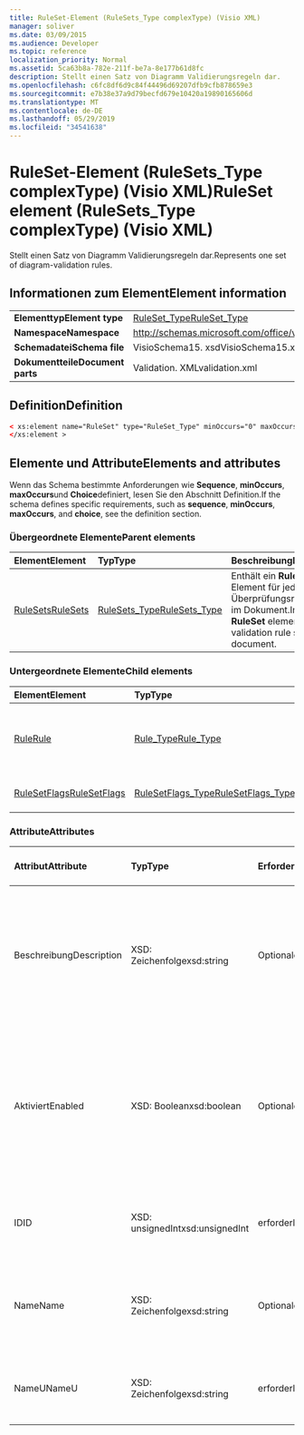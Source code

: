 ```yaml
---
title: RuleSet-Element (RuleSets_Type complexType) (Visio XML)
manager: soliver
ms.date: 03/09/2015
ms.audience: Developer
ms.topic: reference
localization_priority: Normal
ms.assetid: 5ca63b8a-782e-211f-be7a-8e177b61d8fc
description: Stellt einen Satz von Diagramm Validierungsregeln dar.
ms.openlocfilehash: c6fc8df6d9c84f44496d69207dfb9cfb878659e3
ms.sourcegitcommit: e7b38e37a9d79becfd679e10420a19890165606d
ms.translationtype: MT
ms.contentlocale: de-DE
ms.lasthandoff: 05/29/2019
ms.locfileid: "34541638"
---
```

# <a name="ruleset-element-rulesetstype-complextype-visio-xml"></a><span data-ttu-id="71ca0-103">RuleSet-Element (RuleSets_Type complexType) (Visio XML)</span><span class="sxs-lookup"><span data-stu-id="71ca0-103">RuleSet element (RuleSets_Type complexType) (Visio XML)</span></span>

<span data-ttu-id="71ca0-104">Stellt einen Satz von Diagramm Validierungsregeln dar.</span><span class="sxs-lookup"><span data-stu-id="71ca0-104">Represents one set of diagram-validation rules.</span></span>
  
## <a name="element-information"></a><span data-ttu-id="71ca0-105">Informationen zum Element</span><span class="sxs-lookup"><span data-stu-id="71ca0-105">Element information</span></span>

|||
|:-----|:-----|
|<span data-ttu-id="71ca0-106">**Elementtyp**</span><span class="sxs-lookup"><span data-stu-id="71ca0-106">**Element type**</span></span> <br/> |[<span data-ttu-id="71ca0-107">RuleSet_Type</span><span class="sxs-lookup"><span data-stu-id="71ca0-107">RuleSet_Type</span></span>](ruleset_type-complextypevisio-xml.md) <br/> |
|<span data-ttu-id="71ca0-108">**Namespace**</span><span class="sxs-lookup"><span data-stu-id="71ca0-108">**Namespace**</span></span> <br/> |http://schemas.microsoft.com/office/visio/2012/main  <br/> |
|<span data-ttu-id="71ca0-109">**Schemadatei**</span><span class="sxs-lookup"><span data-stu-id="71ca0-109">**Schema file**</span></span> <br/> |<span data-ttu-id="71ca0-110">VisioSchema15. xsd</span><span class="sxs-lookup"><span data-stu-id="71ca0-110">VisioSchema15.xsd</span></span>  <br/> |
|<span data-ttu-id="71ca0-111">**Dokumentteile**</span><span class="sxs-lookup"><span data-stu-id="71ca0-111">**Document parts**</span></span> <br/> |<span data-ttu-id="71ca0-112">Validation. XML</span><span class="sxs-lookup"><span data-stu-id="71ca0-112">validation.xml</span></span>  <br/> |
   
## <a name="definition"></a><span data-ttu-id="71ca0-113">Definition</span><span class="sxs-lookup"><span data-stu-id="71ca0-113">Definition</span></span>

```XML
< xs:element name="RuleSet" type="RuleSet_Type" minOccurs="0" maxOccurs="unbounded" >
</xs:element >
```

## <a name="elements-and-attributes"></a><span data-ttu-id="71ca0-114">Elemente und Attribute</span><span class="sxs-lookup"><span data-stu-id="71ca0-114">Elements and attributes</span></span>

<span data-ttu-id="71ca0-115">Wenn das Schema bestimmte Anforderungen wie **Sequence**, **minOccurs**, **maxOccurs**und **Choice**definiert, lesen Sie den Abschnitt Definition.</span><span class="sxs-lookup"><span data-stu-id="71ca0-115">If the schema defines specific requirements, such as **sequence**, **minOccurs**, **maxOccurs**, and **choice**, see the definition section.</span></span> 
  
### <a name="parent-elements"></a><span data-ttu-id="71ca0-116">Übergeordnete Elemente</span><span class="sxs-lookup"><span data-stu-id="71ca0-116">Parent elements</span></span>

|<span data-ttu-id="71ca0-117">**Element**</span><span class="sxs-lookup"><span data-stu-id="71ca0-117">**Element**</span></span>|<span data-ttu-id="71ca0-118">**Typ**</span><span class="sxs-lookup"><span data-stu-id="71ca0-118">**Type**</span></span>|<span data-ttu-id="71ca0-119">**Beschreibung**</span><span class="sxs-lookup"><span data-stu-id="71ca0-119">**Description**</span></span>|
|:-----|:-----|:-----|
|[<span data-ttu-id="71ca0-120">RuleSets</span><span class="sxs-lookup"><span data-stu-id="71ca0-120">RuleSets</span></span>](rulesets-element-validation_type-complextypevisio-xml.md) <br/> |[<span data-ttu-id="71ca0-121">RuleSets_Type</span><span class="sxs-lookup"><span data-stu-id="71ca0-121">RuleSets_Type</span></span>](rulesets_type-complextypevisio-xml.md) <br/> |<span data-ttu-id="71ca0-122">Enthält ein **RuleSet** -Element für jeden Überprüfungsregel Satz im Dokument.</span><span class="sxs-lookup"><span data-stu-id="71ca0-122">Includes a **RuleSet** element for each validation rule set in the document.</span></span>  <br/> |
   
### <a name="child-elements"></a><span data-ttu-id="71ca0-123">Untergeordnete Elemente</span><span class="sxs-lookup"><span data-stu-id="71ca0-123">Child elements</span></span>

|<span data-ttu-id="71ca0-124">**Element**</span><span class="sxs-lookup"><span data-stu-id="71ca0-124">**Element**</span></span>|<span data-ttu-id="71ca0-125">**Typ**</span><span class="sxs-lookup"><span data-stu-id="71ca0-125">**Type**</span></span>|<span data-ttu-id="71ca0-126">**Beschreibung**</span><span class="sxs-lookup"><span data-stu-id="71ca0-126">**Description**</span></span>|
|:-----|:-----|:-----|
|[<span data-ttu-id="71ca0-127">Rule</span><span class="sxs-lookup"><span data-stu-id="71ca0-127">Rule</span></span>](rule-element-ruleset_type-complextypevisio-xml.md) <br/> |[<span data-ttu-id="71ca0-128">Rule_Type</span><span class="sxs-lookup"><span data-stu-id="71ca0-128">Rule_Type</span></span>](rule_type-complextypevisio-xml.md) <br/> |<span data-ttu-id="71ca0-129">Repräsentiert eine einzelne Überprüfungsregel in einem Regelsatz für die Diagrammüberprüfung.</span><span class="sxs-lookup"><span data-stu-id="71ca0-129">Represents a single validation rule in a diagram validation rule set.</span></span>  <br/> |
|[<span data-ttu-id="71ca0-130">RuleSetFlags</span><span class="sxs-lookup"><span data-stu-id="71ca0-130">RuleSetFlags</span></span>](rulesetflags-element-ruleset_type-complextypevisio-xml.md) <br/> |[<span data-ttu-id="71ca0-131">RuleSetFlags_Type</span><span class="sxs-lookup"><span data-stu-id="71ca0-131">RuleSetFlags_Type</span></span>](rulesetflags_type-complextypevisio-xml.md) <br/> |<span data-ttu-id="71ca0-132">Gibt Regel festgelegte Eigenschaften an.</span><span class="sxs-lookup"><span data-stu-id="71ca0-132">Specifies rule-set properties.</span></span>  <br/> |
   
### <a name="attributes"></a><span data-ttu-id="71ca0-133">Attribute</span><span class="sxs-lookup"><span data-stu-id="71ca0-133">Attributes</span></span>

|<span data-ttu-id="71ca0-134">**Attribut**</span><span class="sxs-lookup"><span data-stu-id="71ca0-134">**Attribute**</span></span>|<span data-ttu-id="71ca0-135">**Typ**</span><span class="sxs-lookup"><span data-stu-id="71ca0-135">**Type**</span></span>|<span data-ttu-id="71ca0-136">**Erforderlich**</span><span class="sxs-lookup"><span data-stu-id="71ca0-136">**Required**</span></span>|<span data-ttu-id="71ca0-137">**Beschreibung**</span><span class="sxs-lookup"><span data-stu-id="71ca0-137">**Description**</span></span>|<span data-ttu-id="71ca0-138">**Mögliche Werte**</span><span class="sxs-lookup"><span data-stu-id="71ca0-138">**Possible values**</span></span>|
|:-----|:-----|:-----|:-----|:-----|
|<span data-ttu-id="71ca0-139">Beschreibung</span><span class="sxs-lookup"><span data-stu-id="71ca0-139">Description</span></span>  <br/> |<span data-ttu-id="71ca0-140">XSD: Zeichenfolge</span><span class="sxs-lookup"><span data-stu-id="71ca0-140">xsd:string</span></span>  <br/> |<span data-ttu-id="71ca0-141">Optional</span><span class="sxs-lookup"><span data-stu-id="71ca0-141">optional</span></span>  <br/> |<span data-ttu-id="71ca0-142">Gibt die Beschreibung an, die auf der Benutzeroberfläche des Validierungsregel Satzes angezeigt wird.</span><span class="sxs-lookup"><span data-stu-id="71ca0-142">Specifies the description that appears in the user interface for the validation rule set.</span></span> <span data-ttu-id="71ca0-143">Der Standardwert ist eine leere Zeichenfolge.</span><span class="sxs-lookup"><span data-stu-id="71ca0-143">Default is an empty string.</span></span>  <br/> |<span data-ttu-id="71ca0-144">Werte des Typs XSD: String.</span><span class="sxs-lookup"><span data-stu-id="71ca0-144">Values of the xsd:string type.</span></span>  <br/> |
|<span data-ttu-id="71ca0-145">Aktiviert</span><span class="sxs-lookup"><span data-stu-id="71ca0-145">Enabled</span></span>  <br/> |<span data-ttu-id="71ca0-146">XSD: Boolean</span><span class="sxs-lookup"><span data-stu-id="71ca0-146">xsd:boolean</span></span>  <br/> |<span data-ttu-id="71ca0-147">Optional</span><span class="sxs-lookup"><span data-stu-id="71ca0-147">optional</span></span>  <br/> |<span data-ttu-id="71ca0-148">Gibt an, ob die Regeln im angegebenen Überprüfungsregel Satz überprüft werden, wenn die Validierung für das aktuelle Dokument ausgelöst wird.</span><span class="sxs-lookup"><span data-stu-id="71ca0-148">Specifies whether the rules in the specified validation rule set are checked when validation is triggered for the current document.</span></span> <span data-ttu-id="71ca0-149">Der Standardwert ist True.</span><span class="sxs-lookup"><span data-stu-id="71ca0-149">Default is True.</span></span>  <br/> |<span data-ttu-id="71ca0-150">Werte des XSD: Boolean-Typs.</span><span class="sxs-lookup"><span data-stu-id="71ca0-150">Values of the xsd:boolean type.</span></span>  <br/> |
|<span data-ttu-id="71ca0-151">ID</span><span class="sxs-lookup"><span data-stu-id="71ca0-151">ID</span></span>  <br/> |<span data-ttu-id="71ca0-152">XSD: unsignedInt</span><span class="sxs-lookup"><span data-stu-id="71ca0-152">xsd:unsignedInt</span></span>  <br/> |<span data-ttu-id="71ca0-153">erforderlich</span><span class="sxs-lookup"><span data-stu-id="71ca0-153">required</span></span>  <br/> |<span data-ttu-id="71ca0-154">Gibt den eindeutigen Bezeichner des Überprüfungsregel Satzes an.</span><span class="sxs-lookup"><span data-stu-id="71ca0-154">Specifies the unique identifier of the validation rule set.</span></span>  <br/> |<span data-ttu-id="71ca0-155">Werte des XSD: unsignedInt-Typs.</span><span class="sxs-lookup"><span data-stu-id="71ca0-155">Values of the xsd:unsignedInt type.</span></span>  <br/> |
|<span data-ttu-id="71ca0-156">Name</span><span class="sxs-lookup"><span data-stu-id="71ca0-156">Name</span></span>  <br/> |<span data-ttu-id="71ca0-157">XSD: Zeichenfolge</span><span class="sxs-lookup"><span data-stu-id="71ca0-157">xsd:string</span></span>  <br/> |<span data-ttu-id="71ca0-158">Optional</span><span class="sxs-lookup"><span data-stu-id="71ca0-158">optional</span></span>  <br/> |<span data-ttu-id="71ca0-159">Gibt den lokalen Namen des Überprüfungsregel Satzes an.</span><span class="sxs-lookup"><span data-stu-id="71ca0-159">Specifies the local name of the validation rule set.</span></span> <span data-ttu-id="71ca0-160">Standardwert NameU-Attribut.</span><span class="sxs-lookup"><span data-stu-id="71ca0-160">Defaults to NameU attribute value.</span></span>  <br/> |<span data-ttu-id="71ca0-161">Werte des Typs XSD: String.</span><span class="sxs-lookup"><span data-stu-id="71ca0-161">Values of the xsd:string type.</span></span>  <br/> |
|<span data-ttu-id="71ca0-162">NameU</span><span class="sxs-lookup"><span data-stu-id="71ca0-162">NameU</span></span>  <br/> |<span data-ttu-id="71ca0-163">XSD: Zeichenfolge</span><span class="sxs-lookup"><span data-stu-id="71ca0-163">xsd:string</span></span>  <br/> |<span data-ttu-id="71ca0-164">erforderlich</span><span class="sxs-lookup"><span data-stu-id="71ca0-164">required</span></span>  <br/> |<span data-ttu-id="71ca0-165">Gibt den universellen Namen des Überprüfungsregel Satzes an.</span><span class="sxs-lookup"><span data-stu-id="71ca0-165">Specifies the universal name of the validation rule set.</span></span>  <br/> |<span data-ttu-id="71ca0-166">Werte des Typs XSD: String.</span><span class="sxs-lookup"><span data-stu-id="71ca0-166">Values of the xsd:string type.</span></span>  <br/> |
   

